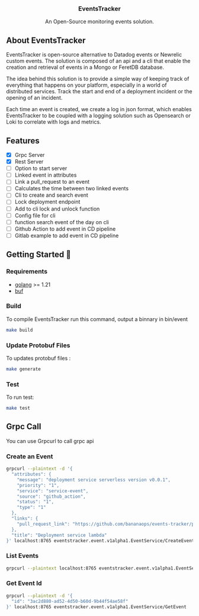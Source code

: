<p align="center" style="margin-top: 120px">

  <h3 align="center">EventsTracker</h3>

  <p align="center">
    An Open-Source monitoring events solution.
    <br />
  </p>
</p>


## About EventsTracker 
 
EventsTracker is open-source alternative to Datadog events or Newrelic custom events. The solution is composed of an api and a cli that enable the creation and retrieval of events in a Mongo or FeretDB database.

The idea behind this solution is to provide a simple way of keeping track of everything that happens on your platform, especially in a world of distributed services. Track the start and end of a deployment incident or the opening of an incident.

Each time an event is created, we create a log in json format, which enables EventsTracker to be coupled with a logging solution such as Opensearch or Loki to correlate with logs and metrics.  

## Features

- [x] Grpc Server
- [x] Rest Server
- [ ] Option to start server
- [ ] Linked event in attributes
- [ ] Link a pull_request to an event
- [ ] Calculates the time between two linked events
- [ ] Cli to create and search event
- [ ] Lock deployment endpoint
- [ ] Add to cli lock and unlock function
- [ ] Config file for cli
- [ ] function search event of the day on cli
- [ ] Github Action to add event in CD pipeline
- [ ] Gitlab example to add event in CD pipeline

## Getting Started 🚀

### Requirements

- [golang](https://go.dev/) >= 1.21
- [buf](https://buf.build/explore)

### Build 

To compile EventsTracker run this command, output a binnary in bin/event

```bash
make build
```

### Update Protobuf Files

To updates protobuf files : 

```bash
make generate
```

### Test

To run test: 

```bash
make test
```


## Grpc Call

You can use Grpcurl to call grpc api

### Create an Event

```bash
grpcurl --plaintext -d '{
  "attributes": {
    "message": "deployment service serverless version v0.0.1",
    "priority": "1",
    "service": "service-event",
    "source": "github_action",
    "status": "1",
    "type": "1"
  },
  "links": {
    "pull_request_link": "https://github.com/bananaops/events-tracker/pull/240"
  },
  "title": "Deployment service lambda"
}' localhost:8765 eventstracker.event.v1alpha1.EventService/CreateEvent

```

### List Events

```bash
grpcurl --plaintext localhost:8765 eventstracker.event.v1alpha1.EventService/ListEvents

```

### Get Event Id

```bash
grpcurl --plaintext -d '{
  "id": "3ac2d880-ad52-4d50-b60d-9b44f54ae58f"
}' localhost:8765 eventstracker.event.v1alpha1.EventService/GetEvent  

```
